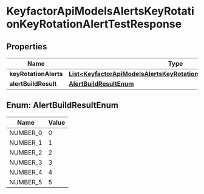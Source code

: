 

# KeyfactorApiModelsAlertsKeyRotationKeyRotationAlertTestResponse


## Properties

| Name | Type | Description | Notes |
|------------ | ------------- | ------------- | -------------|
|**keyRotationAlerts** | [**List&lt;KeyfactorApiModelsAlertsKeyRotationKeyRotationAlertResponse&gt;**](KeyfactorApiModelsAlertsKeyRotationKeyRotationAlertResponse.md) |  |  [optional] |
|**alertBuildResult** | [**AlertBuildResultEnum**](#AlertBuildResultEnum) |  |  [optional] |



## Enum: AlertBuildResultEnum

| Name | Value |
|---- | -----|
| NUMBER_0 | 0 |
| NUMBER_1 | 1 |
| NUMBER_2 | 2 |
| NUMBER_3 | 3 |
| NUMBER_4 | 4 |
| NUMBER_5 | 5 |



